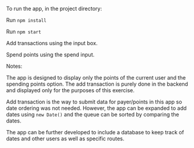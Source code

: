 To run the app, in the project directory:

Run `npm install`

Run `npm start`

Add transactions using the input box.

Spend points using the spend input.

Notes:

The app is designed to display only the points of the current user and the spending
points option. The add transaction is purely done in the backend and displayed only
for the purposes of this exercise.

Add transaction is the way to submit data for payer/points in this app so date ordering
was not needed. However, the app can be expanded to add dates using `new Date()` and
the queue can be sorted by comparing the dates.

The app can be further developed to include a database to keep track of dates and
other users as well as specific routes.
